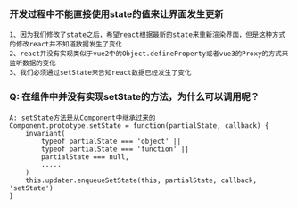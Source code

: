 ### 开发过程中不能直接使用state的值来让界面发生更新
    1、因为我们修改了state之后，希望react根据最新的state来重新渲染界面，但是这种方式的修改react并不知道数据发生了变化
    2、react并没有实现类似于vue2中的Object.defineProperty或者vue3的Proxy的方式来监听数据的变化
    3、我们必须通过setState来告知react数据已经发生了变化
    
### Q: 在组件中并没有实现setState的方法，为什么可以调用呢？
    A: setState方法是从Component中继承过来的
    Component.prototype.setState = function(partialState, callback) {
        invariant(
            typeof partialState === 'object' || 
            typeof partialState === 'function' ||
            partialState === null,
            .....
        )
        this.updater.enqueueSetState(this, partialState, callback, 'setState')
    }
